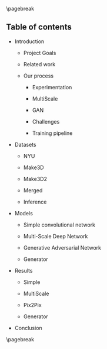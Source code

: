 \pagebreak

## Table of contents

* Introduction 

    * Project Goals
    
    * Related work
    
    * Our process
    
        * Experimentation
        
        * MultiScale
        
        * GAN
        
        * Challenges
    
        * Training pipeline 

* Datasets

    * NYU

    * Make3D

    * Make3D2

    * Merged

    * Inference

* Models

    * Simple convolutional network

    * Multi-Scale Deep Network

    * Generative Adversarial Network

    * Generator

* Results

    * Simple

    * MultiScale

    * Pix2Pix

    * Generator

* Conclusion

\pagebreak
